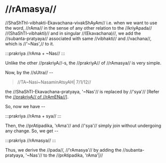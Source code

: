 # //rAmasya//

//ShaShThI-vibhakti-Ekavachana-vivakShAyAm// i.e. when we want to use
the word, //rAma// in the sense of any other relation to the
//kriyApada// //(ShaShTI-vibhakti)// and in singular //(Ekavachana)//,
we add the //subanta-pratyaya// associated with same //vibhakti// and
//vachana//, which is //'~Nas',// to it.

:::prakriya
//rAma + ~Nas//
:::

Unlike the other //prakriyA//-s, the //prakriyA// of //rAmasya// is very
simple.

Now, by the //sUtra// --

> //TA~Nasi~NasaminAtsyAH| 7/1/12//

the //ShaShTI-Ekavachana-pratyaya, '~Nas'// is replaced by //'sya'//
\[Refer the [//prakriyA// of
//rAmENa//](#/shadlinga-prakaranam/raama-sabdah/raama-3-1)].

So, now we have --

:::prakriya
//rAma + sya//
:::

<!--anEkAlshitsarvasya-->

Then, the //prAtipadika, 'rAma'// and //'sya'// simply join without
undergoing any change. So, we get --

:::prakriya
//rAmasya//
:::

Thus, we derive the //pada//, //'rAmasya'// by adding the
//subanta-pratyaya, '~Nas'// to the //prAtipadika, 'rAma'|//
<!--stackedit_data:
eyJoaXN0b3J5IjpbMTk4ODUxMzc0Nl19
-->
